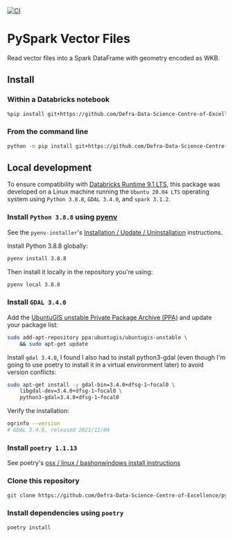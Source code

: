 [![CI](https://github.com/Defra-Data-Science-Centre-of-Excellence/pyspark-vector-files/actions/workflows/ci.yml/badge.svg)](https://github.com/Defra-Data-Science-Centre-of-Excellence/pyspark-vector-files/actions/workflows/ci.yml)

# PySpark Vector Files

Read vector files into a Spark DataFrame with geometry encoded as WKB.

## Install

### Within a Databricks notebook

```sh
%pip install git+https://github.com/Defra-Data-Science-Centre-of-Excellence/pyspark_vector_files
```

### From the command line

```sh
python -m pip install git+https://github.com/Defra-Data-Science-Centre-of-Excellence/pyspark_vector_files
```

## Local development

To ensure compatibility with [Databricks Runtime 9.1 LTS](https://docs.databricks.com/release-notes/runtime/9.1.html), this package was developed on a Linux machine running the `Ubuntu 20.04 LTS` operating system using `Python 3.8.8`, `GDAL 3.4.0`, and `spark 3.1.2`.

### Install `Python 3.8.8` using [pyenv](https://github.com/pyenv/pyenv)

See the `pyenv-installer`'s [Installation / Update / Uninstallation](https://github.com/pyenv/pyenv-installer#installation--update--uninstallation) instructions.

Install Python 3.8.8 globally:

```sh
pyenv install 3.8.8
```

Then install it locally in the repository you're using:

```sh
pyenv local 3.8.8
```

### Install `GDAL 3.4.0`

Add the [UbuntuGIS unstable Private Package Archive (PPA)](https://launchpad.net/~ubuntugis/+archive/ubuntu/ubuntugis-unstable)
and update your package list:

```sh
sudo add-apt-repository ppa:ubuntugis/ubuntugis-unstable \
    && sudo apt-get update
```

Install `gdal 3.4.0`, I found I also had to install python3-gdal (even though
I'm going to use poetry to install it in a virtual environment later) to
avoid version conflicts:

```sh
sudo apt-get install -y gdal-bin=3.4.0+dfsg-1~focal0 \
    libgdal-dev=3.4.0+dfsg-1~focal0 \
    python3-gdal=3.4.0+dfsg-1~focal0
```

Verify the installation:

```sh
ogrinfo --version
# GDAL 3.4.0, released 2021/11/04
```

### Install `poetry 1.1.13`

See poetry's [osx / linux / bashonwindows install instructions](https://python-poetry.org/docs/#osx--linux--bashonwindows-install-instructions)

### Clone this repository

```sh
git clone https://github.com/Defra-Data-Science-Centre-of-Excellence/pyspark_vector_files.git
```

### Install dependencies using `poetry`

```sh
poetry install
```
